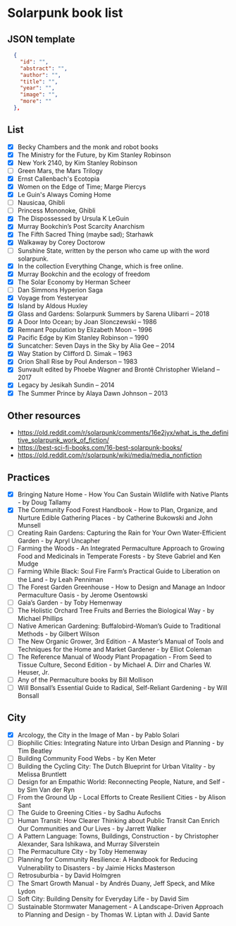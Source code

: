 # Solarpunk book list

## JSON template

```json
  {
    "id": "",
    "abstract": "",
    "author": "",
    "title": "",
    "year": "",
    "image": "",
    "more": ""
  },
```

## List

- [x] Becky Chambers and the monk and robot books
- [x] The Ministry for the Future, by Kim Stanley Robinson
- [x] New York 2140, by Kim Stanley Robinson
- [ ] Green Mars, the Mars Trilogy
- [x] Ernst Callenbach's Ecotopia
- [x] Women on the Edge of Time; Marge Piercys
- [x] Le Guin's Always Coming Home
- [ ] Nausicaa, Ghibli
- [ ] Princess Mononoke, Ghibli
- [x] The Dispossessed by Ursula K LeGuin
- [x] Murray Bookchin’s Post Scarcity Anarchism
- [x] The Fifth Sacred Thing (maybe sad); Starhawk
- [x] Walkaway by Corey Doctorow
- [ ] Sunshine State, written by the person who came up with the word solarpunk.
- [x] In the collection Everything Change, which is free online.
- [x] Murray Bookchin and the ecology of freedom
- [x] The Solar Economy by Herman Scheer
- [ ] Dan Simmons Hyperion Saga
- [x] Voyage from Yesteryear
- [x] Island by Aldous Huxley
- [x] Glass and Gardens: Solarpunk Summers by Sarena Ulibarri – 2018
- [x] A Door Into Ocean; by Joan Slonczewski – 1986
- [x] Remnant Population by Elizabeth Moon – 1996
- [x] Pacific Edge by Kim Stanley Robinson – 1990
- [x] Suncatcher: Seven Days in the Sky by Alia Gee – 2014
- [x] Way Station by Clifford D. Simak – 1963
- [x] Orion Shall Rise by Poul Anderson – 1983
- [x] Sunvault edited by Phoebe Wagner and Brontë Christopher Wieland – 2017
- [x] Legacy by Jesikah Sundin – 2014
- [x] The Summer Prince by Alaya Dawn Johnson – 2013

## Other resources

- https://old.reddit.com/r/solarpunk/comments/16e2jyx/what_is_the_definitive_solarpunk_work_of_fiction/
- https://best-sci-fi-books.com/16-best-solarpunk-books/
- https://old.reddit.com/r/solarpunk/wiki/media/media_nonfiction

## Practices

- [x] Bringing Nature Home - How You Can Sustain Wildlife with Native Plants - by Doug Tallamy
- [x] The Community Food Forest Handbook - How to Plan, Organize, and Nurture Edible Gathering Places - by Catherine Bukowski and John Munsell
- [ ] Creating Rain Gardens: Capturing the Rain for Your Own Water-Efficient Garden - by Apryl Uncapher
- [ ] Farming the Woods - An Integrated Permaculture Approach to Growing Food and Medicinals in Temperate Forests - by Steve Gabriel and Ken Mudge
- [ ] Farming While Black: Soul Fire Farm’s Practical Guide to Liberation on the Land - by Leah Penniman
- [ ] The Forest Garden Greenhouse - How to Design and Manage an Indoor Permaculture Oasis - by Jerome Osentowski
- [ ] Gaia’s Garden - by Toby Hemenway
- [ ] The Holistic Orchard Tree Fruits and Berries the Biological Way - by Michael Phillips
- [ ] Native American Gardening: Buffalobird-Woman’s Guide to Traditional Methods - by Gilbert Wilson
- [ ] The New Organic Grower, 3rd Edition - A Master’s Manual of Tools and Techniques for the Home and Market Gardener - by Elliot Coleman
- [ ] The Reference Manual of Woody Plant Propagation - From Seed to Tissue Culture, Second Edition - by Michael A. Dirr and Charles W. Heuser, Jr.
- [ ] Any of the Permaculture books by Bill Mollison
- [ ] Will Bonsall’s Essential Guide to Radical, Self-Reliant Gardening - by Will Bonsall

## City

- [x] Arcology, the City in the Image of Man - by Pablo Solari
- [ ] Biophilic Cities: Integrating Nature into Urban Design and Planning - by Tim Beatley
- [ ] Building Community Food Webs - by Ken Meter
- [ ] Building the Cycling City: The Dutch Blueprint for Urban Vitality - by Melissa Bruntlett
- [ ] Design for an Empathic World: Reconnecting People, Nature, and Self - by Sim Van der Ryn
- [ ] From the Ground Up - Local Efforts to Create Resilient Cities - by Alison Sant
- [ ] The Guide to Greening Cities - by Sadhu Aufochs
- [ ] Human Transit: How Clearer Thinking about Public Transit Can Enrich Our Communities and Our Lives - by Jarrett Walker
- [ ] A Pattern Language: Towns, Buildings, Construction - by Christopher Alexander, Sara Ishikawa, and Murray Silverstein
- [ ] The Permaculture City - by Toby Hemenway
- [ ] Planning for Community Resilience: A Handbook for Reducing Vulnerability to Disasters - by Jaimie Hicks Masterson
- [ ] Retrosuburbia - by David Holmgren
- [ ] The Smart Growth Manual - by Andrés Duany, Jeff Speck, and Mike Lydon
- [ ] Soft City: Building Density for Everyday Life - by David Sim
- [ ] Sustainable Stormwater Management - A Landscape-Driven Approach to Planning and Design - by Thomas W. Liptan with J. David Sante
